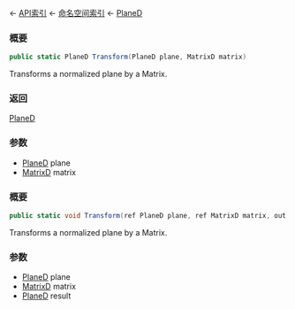 ← [API索引](Api-Index) ← [命名空间索引](Namespace-Index) ← [PlaneD](VRageMath.PlaneD)

### 概要

```csharp
public static PlaneD Transform(PlaneD plane, MatrixD matrix)
```

Transforms a normalized plane by a Matrix.

### 返回

[PlaneD](VRageMath.PlaneD)

### 参数

* [PlaneD](VRageMath.PlaneD) plane
* [MatrixD](VRageMath.MatrixD) matrix
### 概要

```csharp
public static void Transform(ref PlaneD plane, ref MatrixD matrix, out PlaneD result)
```

Transforms a normalized plane by a Matrix.

### 参数

* [PlaneD](VRageMath.PlaneD) plane
* [MatrixD](VRageMath.MatrixD) matrix
* [PlaneD](VRageMath.PlaneD) result
